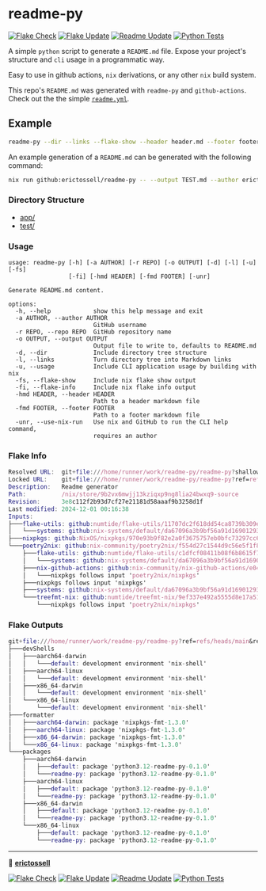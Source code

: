 # readme-py

[![Flake Check](https://github.com/erictossell/readme-py/actions/workflows/check.yml/badge.svg?branch=main)](https://github.com/erictossell/readme-py/actions/workflows/check.yml)
[![Flake Update](https://github.com/erictossell/readme-py/actions/workflows/update.yml/badge.svg?branch=main)](https://github.com/erictossell/readme-py/actions/workflows/update.yml)
[![Readme Update](https://github.com/erictossell/readme-py/actions/workflows/readme.yml/badge.svg)](https://github.com/erictossell/readme-py/actions/workflows/readme.yml)
[![Python Tests](https://github.com/erictossell/readme-py/actions/workflows/pytest.yml/badge.svg?branch=main)](https://github.com/erictossell/readme-py/actions/workflows/pytest.yml)

A simple `python` script to generate a `README.md` file. Expose your project's structure and `cli` usage in a programmatic way.

Easy to use in github actions, `nix` derivations, or any other `nix` build system.

This repo's `README.md` was generated with `readme-py` and `github-actions`. Check out the the simple [`readme.yml`](.github/workflows/readme.yml).

## Example

```bash
readme-py --dir --links --flake-show --header header.md --footer footer.md
```

An example generation of a `README.md` can be generated with the following command:

```bash
nix run github:erictossell/readme-py -- --output TEST.md --author erictossell --repo readme-py --dir --links --usage --flake-info --flake-show --header header.md --footer footer.md
```

### Directory Structure

- [app/](app/)
- [test/](test/)

### Usage

```
usage: readme-py [-h] [-a AUTHOR] [-r REPO] [-o OUTPUT] [-d] [-l] [-u] [-fs]
                 [-fi] [-hmd HEADER] [-fmd FOOTER] [-unr]

Generate README.md content.

options:
  -h, --help            show this help message and exit
  -a AUTHOR, --author AUTHOR
                        GitHub username
  -r REPO, --repo REPO  GitHub repository name
  -o OUTPUT, --output OUTPUT
                        Output file to write to, defaults to README.md
  -d, --dir             Include directory tree structure
  -l, --links           Turn directory tree into Markdown links
  -u, --usage           Include CLI application usage by building with nix
  -fs, --flake-show     Include nix flake show output
  -fi, --flake-info     Include nix flake info output
  -hmd HEADER, --header HEADER
                        Path to a header markdown file
  -fmd FOOTER, --footer FOOTER
                        Path to a footer markdown file
  -unr, --use-nix-run   Use nix and GitHub to run the CLI help command,
                        requires an author

```

### Flake Info

```nix
Resolved URL:  git+file:///home/runner/work/readme-py/readme-py?shallow=1
Locked URL:    git+file:///home/runner/work/readme-py/readme-py?ref=refs/heads/main&rev=3e8c112f2b93d7cf27e21181d58aaaf9b3258d1f&shallow=1
Description:   Readme generator
Path:          /nix/store/9b2vx6mwjj13kziqxp9ng8lia24bwxq9-source
Revision:      3e8c112f2b93d7cf27e21181d58aaaf9b3258d1f
Last modified: 2024-12-01 00:16:38
Inputs:
├───flake-utils: github:numtide/flake-utils/11707dc2f618dd54ca8739b309ec4fc024de578b
│   └───systems: github:nix-systems/default/da67096a3b9bf56a91d16901293e51ba5b49a27e
├───nixpkgs: github:NixOS/nixpkgs/970e93b9f82e2a0f3675757eb0bfc73297cc6370
└───poetry2nix: github:nix-community/poetry2nix/f554d27c1544d9c56e5f1f8e2b8aff399803674e
    ├───flake-utils: github:numtide/flake-utils/c1dfcf08411b08f6b8615f7d8971a2bfa81d5e8a
    │   └───systems: github:nix-systems/default/da67096a3b9bf56a91d16901293e51ba5b49a27e
    ├───nix-github-actions: github:nix-community/nix-github-actions/e04df33f62cdcf93d73e9a04142464753a16db67
    │   └───nixpkgs follows input 'poetry2nix/nixpkgs'
    ├───nixpkgs follows input 'nixpkgs'
    ├───systems: github:nix-systems/default/da67096a3b9bf56a91d16901293e51ba5b49a27e
    └───treefmt-nix: github:numtide/treefmt-nix/9ef337e492a5555d8e17a51c911ff1f02635be15
        └───nixpkgs follows input 'poetry2nix/nixpkgs'

```

### Flake Outputs

```nix
git+file:///home/runner/work/readme-py/readme-py?ref=refs/heads/main&rev=3e8c112f2b93d7cf27e21181d58aaaf9b3258d1f&shallow=1
├───devShells
│   ├───aarch64-darwin
│   │   └───default: development environment 'nix-shell'
│   ├───aarch64-linux
│   │   └───default: development environment 'nix-shell'
│   ├───x86_64-darwin
│   │   └───default: development environment 'nix-shell'
│   └───x86_64-linux
│       └───default: development environment 'nix-shell'
├───formatter
│   ├───aarch64-darwin: package 'nixpkgs-fmt-1.3.0'
│   ├───aarch64-linux: package 'nixpkgs-fmt-1.3.0'
│   ├───x86_64-darwin: package 'nixpkgs-fmt-1.3.0'
│   └───x86_64-linux: package 'nixpkgs-fmt-1.3.0'
└───packages
    ├───aarch64-darwin
    │   ├───default: package 'python3.12-readme-py-0.1.0'
    │   └───readme-py: package 'python3.12-readme-py-0.1.0'
    ├───aarch64-linux
    │   ├───default: package 'python3.12-readme-py-0.1.0'
    │   └───readme-py: package 'python3.12-readme-py-0.1.0'
    ├───x86_64-darwin
    │   ├───default: package 'python3.12-readme-py-0.1.0'
    │   └───readme-py: package 'python3.12-readme-py-0.1.0'
    └───x86_64-linux
        ├───default: package 'python3.12-readme-py-0.1.0'
        └───readme-py: package 'python3.12-readme-py-0.1.0'

```

---

👤 [**erictossell**](https://github.com/erictossell)

[![Flake Check](https://github.com/erictossell/readme-py/actions/workflows/check.yml/badge.svg?branch=main)](https://github.com/erictossell/readme-py/actions/workflows/check.yml)
[![Flake Update](https://github.com/erictossell/readme-py/actions/workflows/update.yml/badge.svg?branch=main)](https://github.com/erictossell/readme-py/actions/workflows/update.yml)
[![Readme Update](https://github.com/erictossell/readme-py/actions/workflows/readme.yml/badge.svg)](https://github.com/erictossell/readme-py/actions/workflows/readme.yml)
[![Python Tests](https://github.com/erictossell/readme-py/actions/workflows/pytest.yml/badge.svg?branch=main)](https://github.com/erictossell/readme-py/actions/workflows/pytest.yml)

